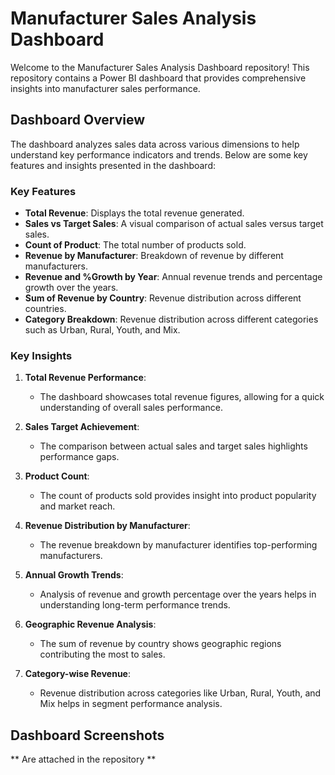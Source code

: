 # Manufacturer Sales Analysis Dashboard

Welcome to the Manufacturer Sales Analysis Dashboard repository! This repository contains a Power BI dashboard that provides comprehensive insights into manufacturer sales performance.

## Dashboard Overview

The dashboard analyzes sales data across various dimensions to help understand key performance indicators and trends. Below are some key features and insights presented in the dashboard:

### Key Features

- **Total Revenue**: Displays the total revenue generated.
- **Sales vs Target Sales**: A visual comparison of actual sales versus target sales.
- **Count of Product**: The total number of products sold.
- **Revenue by Manufacturer**: Breakdown of revenue by different manufacturers.
- **Revenue and %Growth by Year**: Annual revenue trends and percentage growth over the years.
- **Sum of Revenue by Country**: Revenue distribution across different countries.
- **Category Breakdown**: Revenue distribution across different categories such as Urban, Rural, Youth, and Mix.

### Key Insights

1. **Total Revenue Performance**: 
   - The dashboard showcases total revenue figures, allowing for a quick understanding of overall sales performance.
   
2. **Sales Target Achievement**: 
   - The comparison between actual sales and target sales highlights performance gaps.
   
3. **Product Count**: 
   - The count of products sold provides insight into product popularity and market reach.
   
4. **Revenue Distribution by Manufacturer**:
   - The revenue breakdown by manufacturer identifies top-performing manufacturers.
   
5. **Annual Growth Trends**:
   - Analysis of revenue and growth percentage over the years helps in understanding long-term performance trends.
   
6. **Geographic Revenue Analysis**:
   - The sum of revenue by country shows geographic regions contributing the most to sales.
   
7. **Category-wise Revenue**:
   - Revenue distribution across categories like Urban, Rural, Youth, and Mix helps in segment performance analysis.

## Dashboard Screenshots

** Are attached in the repository **
